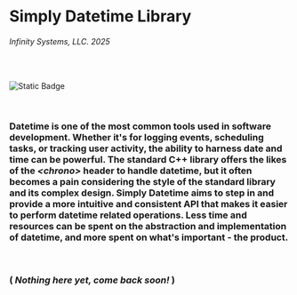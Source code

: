 # Simply Datetime Library
###### Infinity Systems, LLC. 2025

<br/>

![Static Badge](https://img.shields.io/badge/version-v4.1.0.0-blue)

<br/>

### Datetime is one of the most common tools used in software development. Whether it's for logging events, scheduling tasks, or tracking user activity, the ability to harness date and time can be powerful. The standard C++ library offers the likes of the *\<chrono>* header to handle datetime, but it often becomes a pain considering the style of the standard library and its complex design. Simply Datetime aims to step in and provide a more intuitive and consistent API that makes it easier to perform datetime related operations. Less time and resources can be spent on the abstraction and implementation of datetime, and more spent on what's important - the product.

<br/>

### ( ***Nothing here yet, come back soon!*** )
